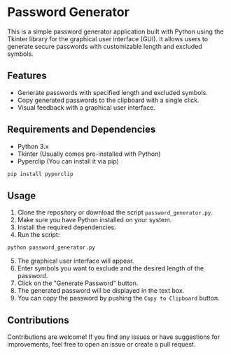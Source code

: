 # Password Generator

This is a simple password generator application built with Python using the Tkinter library for the graphical user interface (GUI). It allows users to generate secure passwords with customizable length and excluded symbols.

## Features

- Generate passwords with specified length and excluded symbols.
- Copy generated passwords to the clipboard with a single click.
- Visual feedback with a graphical user interface.

## Requirements and Dependencies

- Python 3.x
- Tkinter (Usually comes pre-installed with Python)
- Pyperclip (You can install it via pip) 
```bash
pip install pyperclip
```

## Usage

1. Clone the repository or download the script `password_generator.py`.
2. Make sure you have Python installed on your system.
3. Install the required dependencies.
4. Run the script: 
```bash
python password_generator.py
```
5. The graphical user interface will appear.
6. Enter symbols you want to exclude and the desired length of the password.
7. Click on the "Generate Password" button.
8. The generated password will be displayed in the text box.
9. You can copy the password by pushing the `Copy to Clipboard` button.

## Contributions

Contributions are welcome! If you find any issues or have suggestions for improvements, feel free to open an issue or create a pull request.

